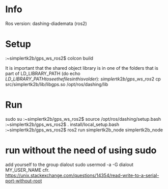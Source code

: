 # Info
Ros version: dashing-diademata (ros2)
# Setup
:~simplertk2b/gps\_ws\_ros2$ colcon build

It is important that the shared object library is in one of the folders that is part of LD\_LIBRARY\_PATH (do echo $LD\_LIBRARY\_PATH to see the files in this volder)
:~simplertk2b/gps\_ws\_ros2$ cp src/simplertk2b/lib/libgps.so /opt/ros/dashing/lib

# Run
sudo su
:~simplertk2b/gps\_ws\_ros2$ source /opt/ros/dashing/setup.bash
:~simplertk2b/gps\_ws\_ros2$ . install/local\_setup.bash
:~simplertk2b/gps\_ws\_ros2$ ros2 run simplertk2b\_node simplertk2b\_node

# run without the need of using sudo
add yourself to the group dialout
sudo usermod -a -G dialout MY_USER_NAME
cfr. https://unix.stackexchange.com/questions/14354/read-write-to-a-serial-port-without-root
